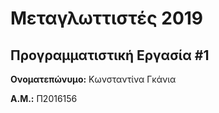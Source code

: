 # Μεταγλωττιστές 2019
## Προγραμματιστική Εργασία #1

**Ονοματεπώνυμο:** Κωνσταντίνα Γκάνια

**Α.Μ.:** Π2016156


